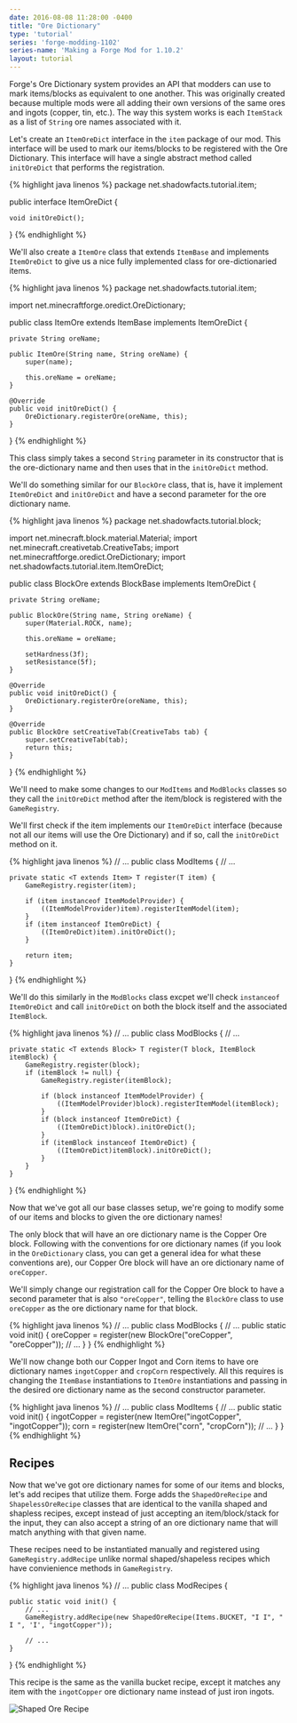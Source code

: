```yaml
---
date: 2016-08-08 11:28:00 -0400
title: "Ore Dictionary"
type: 'tutorial'
series: 'forge-modding-1102'
series-name: 'Making a Forge Mod for 1.10.2'
layout: tutorial
---
```


Forge's Ore Dictionary system provides an API that modders can use to mark items/blocks as equivalent to one another. This was originally created because multiple mods were all adding their own versions of the same ores and ingots (copper, tin, etc.). The way this system works is each `ItemStack` as a list of `String` ore names associated with it.

Let's create an `ItemOreDict` interface in the `item` package of our mod. This interface will be used to mark our items/blocks to be registered with the Ore Dictionary. This interface will have a single abstract method called `initOreDict` that performs the registration.

{% highlight java linenos %}
package net.shadowfacts.tutorial.item;

public interface ItemOreDict {
	
	void initOreDict();

}
{% endhighlight %}

We'll also create a `ItemOre` class that extends `ItemBase` and implements `ItemOreDict` to give us a nice fully implemented class for ore-dictionaried items.

{% highlight java linenos %}
package net.shadowfacts.tutorial.item;

import net.minecraftforge.oredict.OreDictionary;

public class ItemOre extends ItemBase implements ItemOreDict {

	private String oreName;

	public ItemOre(String name, String oreName) {
		super(name);

		this.oreName = oreName;
	}

	@Override
	public void initOreDict() {
		OreDictionary.registerOre(oreName, this);
	}

}
{% endhighlight %}

This class simply takes a second `String` parameter in its constructor that is the ore-dictionary name and then uses that in the `initOreDict` method.

We'll do something similar for our `BlockOre` class, that is, have it implement `ItemOreDict` and `initOreDict` and have a second parameter for the ore dictionary name.

{% highlight java linenos %}
package net.shadowfacts.tutorial.block;

import net.minecraft.block.material.Material;
import net.minecraft.creativetab.CreativeTabs;
import net.minecraftforge.oredict.OreDictionary;
import net.shadowfacts.tutorial.item.ItemOreDict;

public class BlockOre extends BlockBase implements ItemOreDict {

	private String oreName;

	public BlockOre(String name, String oreName) {
		super(Material.ROCK, name);

		this.oreName = oreName;

		setHardness(3f);
		setResistance(5f);
	}

	@Override
	public void initOreDict() {
		OreDictionary.registerOre(oreName, this);
	}

	@Override
	public BlockOre setCreativeTab(CreativeTabs tab) {
		super.setCreativeTab(tab);
		return this;
	}

}
{% endhighlight %}

We'll need to make some changes to our `ModItems` and `ModBlocks` classes so they call the `initOreDict` method after the item/block is registered with the `GameRegistry`.

We'll first check if the item implements our `ItemOreDict` interface (because not all our items will use the Ore Dictionary) and if so, call the `initOreDict` method on it.

{% highlight java linenos %}
// ...
public class ModItems {
	// ...

	private static <T extends Item> T register(T item) {
		GameRegistry.register(item);

		if (item instanceof ItemModelProvider) {
			((ItemModelProvider)item).registerItemModel(item);
		}
		if (item instanceof ItemOreDict) {
			((ItemOreDict)item).initOreDict();
		}

		return item;
	}
}
{% endhighlight %}

We'll do this similarly in the `ModBlocks` class excpet we'll check `instanceof ItemOreDict` and call `initOreDict` on both the block itself and the associated `ItemBlock`.

{% highlight java linenos %}
// ...
public class ModBlocks {
	// ...

	private static <T extends Block> T register(T block, ItemBlock itemBlock) {
		GameRegistry.register(block);
		if (itemBlock != null) {
			GameRegistry.register(itemBlock);

			if (block instanceof ItemModelProvider) {
				((ItemModelProvider)block).registerItemModel(itemBlock);
			}
			if (block instanceof ItemOreDict) {
				((ItemOreDict)block).initOreDict();
			}
			if (itemBlock instanceof ItemOreDict) {
				((ItemOreDict)itemBlock).initOreDict();
			}
		}
	}
}
{% endhighlight %}

Now that we've got all our base classes setup, we're going to modify some of our items and blocks to given the ore dictionary names!

The only block that will have an ore dictionary name is the Copper Ore block. Following with the conventions for ore dictionary names (if you look in the `OreDictionary` class, you can get a general idea for what these conventions are), our Copper Ore block will have an ore dictionary name of `oreCopper`.

We'll simply change our registration call for the Copper Ore block to have a second parameter that is also `"oreCopper"`, telling the `BlockOre` class to use `oreCopper` as the ore dictionary name for that block.

{% highlight java linenos %}
// ...
public class ModBlocks {
	// ...
	public static void init() {
		oreCopper = register(new BlockOre("oreCopper", "oreCopper"));
		// ...
	}
}
{% endhighlight %}

We'll now change both our Copper Ingot and Corn items to have ore dictionary names `ingotCopper` and `cropCorn` respectively. All this requires is changing the `ItemBase` instantiations to `ItemOre` instantiations and passing in the desired ore dictionary name as the second constructor parameter.

{% highlight java linenos %}
// ...
public class ModItems {
	// ...
	public static void init() {
		ingotCopper = register(new ItemOre("ingotCopper", "ingotCopper"));
		corn = register(new ItemOre("corn", "cropCorn"));
		// ...
	}
}
{% endhighlight %}

## Recipes
Now that we've got ore dictionary names for some of our items and blocks, let's add recipes that utilize them. Forge adds the `ShapedOreRecipe` and `ShapelessOreRecipe` classes that are identical to the vanilla shaped and shapless recipes, except instead of just accepting an item/block/stack for the input, they can also accept a string of an ore dictionary name that will match anything with that given name.

These recipes need to be instantiated manually and registered using `GameRegistry.addRecipe` unlike normal shaped/shapeless recipes which have convienience methods in `GameRegistry`.

{% highlight java linenos %}
// ...
public class ModRecipes {
	
	public static void init() {
		// ...
		GameRegistry.addRecipe(new ShapedOreRecipe(Items.BUCKET, "I I", " I ", 'I', "ingotCopper"));

		// ...
	}

}
{% endhighlight %}

This recipe is the same as the vanilla bucket recipe, except it matches any item with the `ingotCopper` ore dictionary name instead of just iron ingots.

![Shaped Ore Recipe](http://i.imgur.com/OICDDTJ.png)